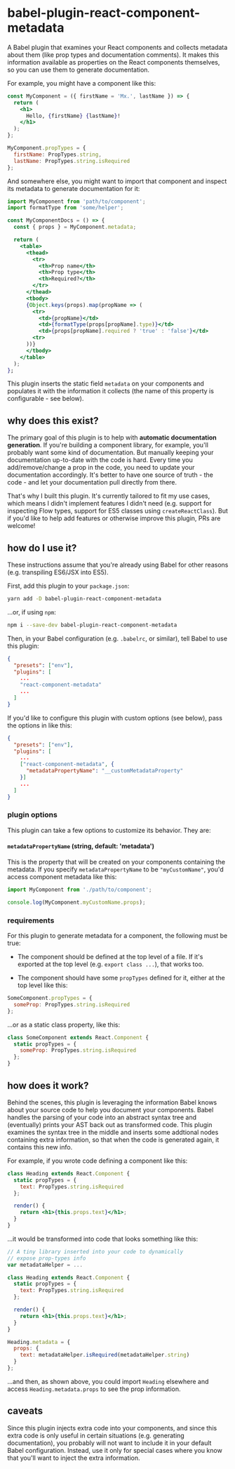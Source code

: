 # babel-plugin-react-component-metadata

A Babel plugin that examines your React components and collects metadata about
them (like prop types and documentation comments). It makes this information
available as properties on the React components themselves, so you can use them
to generate documentation.

For example, you might have a component like this:

```jsx
const MyComponent = ({ firstName = 'Mx.', lastName }) => {
  return (
    <h1>
      Hello, {firstName} {lastName}!
    </h1>
  );
};

MyComponent.propTypes = {
  firstName: PropTypes.string,
  lastName: PropTypes.string.isRequired
};
```

And somewhere else, you might want to import that component and inspect its
metadata to generate documentation for it:

```jsx
import MyComponent from 'path/to/component';
import formatType from 'some/helper';

const MyComponentDocs = () => {
  const { props } = MyComponent.metadata;

  return (
    <table>
      <thead>
        <tr>
          <th>Prop name</th>
          <th>Prop type</th>
          <th>Required?</th>
        </tr>
      </thead>
      <tbody>
      {Object.keys(props).map(propName => (
        <tr>
          <td>{propName}</td>
          <td>{formatType(props[propName].type)}</td>
          <td>{props[propName].required ? 'true' : 'false'}</td>
        <tr>
      ))}
      </tbody>
    </table>
  );
};
```

This plugin inserts the static field `metadata` on your components and populates
it with the information it collects (the name of this property is configurable -
see below).

## why does this exist?

The primary goal of this plugin is to help with **automatic documentation
generation**. If you're building a component library, for example, you'll
probably want some kind of documentation. But manually keeping your
documentation up-to-date with the code is hard. Every time you add/remove/change
a prop in the code, you need to update your documentation accordingly. It's
better to have one source of truth - the code - and let your documentation pull
directly from there.

That's why I built this plugin. It's currently tailored to fit my use cases,
which means I didn't implement features I didn't need (e.g. support for
inspecting Flow types, support for ES5 classes using `createReactClass`). But if
you'd like to help add features or otherwise improve this plugin, PRs are
welcome!

## how do I use it?

These instructions assume that you're already using Babel for other reasons (e.g. transpiling ES6/JSX into ES5).

First, add this plugin to your `package.json`:

```bash
yarn add -D babel-plugin-react-component-metadata
```

...or, if using `npm`:

```bash
npm i --save-dev babel-plugin-react-component-metadata
```

Then, in your Babel configuration (e.g. `.babelrc`, or similar), tell Babel to use this plugin:

```json
{
  "presets": ["env"],
  "plugins": [
    ...
    "react-component-metadata"
    ...
  ]
}
```

If you'd like to configure this plugin with custom options (see below), pass the options in like this:

```json
{
  "presets": ["env"],
  "plugins": [
    ...
    ["react-component-metadata", {
      "metadataPropertyName": "__customMetadataProperty"
    }]
    ...
  ]
}
```

### plugin options

This plugin can take a few options to customize its behavior. They are:

#### `metadataPropertyName` (string, default: 'metadata')

This is the property that will be created on your components containing the metadata. If you specify `metadataPropertyName` to be `"myCustomName"`, you'd access component metadata like this:

```js
import MyComponent from './path/to/component';

console.log(MyComponent.myCustomName.props);
```

### requirements

For this plugin to generate metadata for a component, the following must be true:

* The component should be defined at the top level of a file. If it's exported at the top level (e.g. `export class ...`), that works too.

* The component should have some `propTypes` defined for it, either at the top level like this:

```jsx
SomeComponent.propTypes = {
  someProp: PropTypes.string.isRequired
};
```

...or as a static class property, like this:

```jsx
class SomeComponent extends React.Component {
  static propTypes = {
    someProp: PropTypes.string.isRequired
  };
}
```

## how does it work?

Behind the scenes, this plugin is leveraging the information Babel knows about your source code to help you document your components. Babel handles the parsing of your code into an abstract syntax tree and (eventually) prints your AST back out as transformed code. This plugin examines the syntax tree in the middle and inserts some addtional nodes containing extra information, so that when the code is generated again, it contains this new info.

For example, if you wrote code defining a component like this:

```jsx
class Heading extends React.Component {
  static propTypes = {
    text: PropTypes.string.isRequired
  };

  render() {
    return <h1>{this.props.text}</h1>;
  }
}
```

...it would be transformed into code that looks something like this:

```jsx
// A tiny library inserted into your code to dynamically
// expose prop-types info
var metadataHelper = ...

class Heading extends React.Component {
  static propTypes = {
    text: PropTypes.string.isRequired
  };

  render() {
    return <h1>{this.props.text}</h1>;
  }
}

Heading.metadata = {
  props: {
    text: metadataHelper.isRequired(metadataHelper.string)
  }
};
```

...and then, as shown above, you could import `Heading` elsewhere and access `Heading.metadata.props` to see the prop information.

## caveats

Since this plugin injects extra code into your components, and since this extra code is only useful in certain situations (e.g. generating documentation), you probably will not want to include it in your default Babel configuration. Instead, use it only for special cases where you know that you'll want to inject the extra information.
